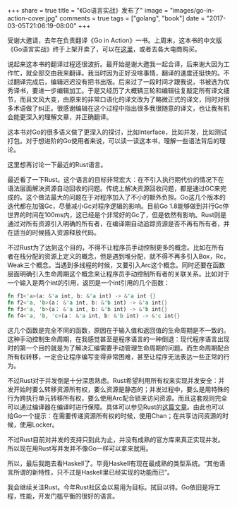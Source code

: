 +++
share = true
title = "《Go语言实战》发布了"
image = "images/go-in-action-cover.jpg"
comments = true
tags = ["golang", "book"]
date = "2017-03-05T21:06:19-08:00"
+++

受谢大邀请，去年在负责翻译《Go in Action》一书。上周末，这本书的中文版《Go语言实战》终于上架开卖了，可以在[这里](http://www.epubit.com.cn/book/details/4291)，或者去各大电商购买。

<!--more-->

说起来这本书的翻译过程还很波折。最开始是谢大邀我一起合译，后来谢大因为工作忙，就全部交由我来翻译。我当时因为正好没啥事情，翻译的速度还挺快的。不过翻译完成后，编辑迟迟没有把书出版。后来过了一段时间才跟我说，书被选为优秀译书，要进一步编辑加工。于是又经历了大概辆三轮和编辑往复敲定所有译文细节，而且文风大变，由原来的非常口语化的译文改为了略微正式的译文，同时对很多术语做了纠正。很感谢编辑在这个过程中指出很多我很随意的译文，也让我有机会能更深入的理解文章，并正确翻译。

这本书对Go的很多语义做了更深入的探讨，比如Interface，比如并发，比如测试打包。对于想进阶的Go使用者来说，可以读一读这本书，理解一些语法背后的理论。

这里想再讨论一下最近的Rust语言。

最近看了一下Rust。这个语言的目标非常宏大：在不引入执行期代价的情况下在语法层面解决资源自动回收的问题。传统上解决资源回收问题，都是通过GC来完成的。这个做法最大的问题在于对程序加入了不小的额外负担。Go这几个版本的迭代都在加强Gc，尽量减小Gc对程序逻辑的影响。目前Go 1.8能够做到并行Gc停世界的时间在100ms内，这已经是个非常好的Gc了，但是依然有影响。Rust则是通过对所有资源引入明确的所有者，在编译期自动追踪资源是否不再有所有者，并在适当的时候插入资源释放代码。

不过Rust为了达到这个目的，不得不让程序员手动控制更多的概念。比如在所有者在栈分配的资源上定义的概念，但是遇到堆分配，就不得不再多引入Box，Rc，Weak三个概念。当遇到多线程的时候，又要引入Arc这个概念。同时还要在函数层面明确引入生命周期这个概念来让程序员手动控制所有者的关联关系。比如对于一个输入是两个int的引用，返回是一个int引用的几个函数：

```rust
fn f1<'a>(a: &'a int, b: &'a int) -> &'a int {}
fn f2<'a, 'b>(a： &'a int, b: &'b int) -> &'a int{}
fn f3<'a, 'b>(a： &'a int, b: &'b int) -> &'b int{}
fn f4<'a, 'b, 'c>(a： &'a int, b: &'b int) -> &'c int{}
```

这几个函数是完全不同的函数，原因在于输入值和返回值的生命周期是不一致的。这种手动控制生命周期，在我感觉甚至是程序语言的一种倒退：现代程序语言出现时的第一个目的就是为了解决汇编需要手动管理生命周期的问题。而生命周期配合所有权转移，一定会让程序编写变得非常困难，甚至让程序无法表达一些正常的行为。

不过Rust对于并发倒是十分深思熟虑。Rust希望利用所有权来实现并发安全：并发开始时要么转移资源所有权，要么资源是静态的；并发过程中，要么是用特殊的行为跨执行单元转移所有权，要么使用Arc配合锁来访问资源。而且这套规则完全可以通过编译器在编译时进行保障。具体可以参见Rust的[这篇文章](https://blog.rust-lang.org/2015/04/10/Fearless-Concurrency.html)。由此也可以给Go一个提示：在需要传递资源所有权的时候，使用Chan；在共享访问资源的时候，使用Locker。

不过Rust目前对并发的支持只到此为止，并没有成熟的官方库来真正实现并发。所以现在用Rust写并发并不像Go一样可以拿来就用。

所以，最后我跑去看Haskell了。毕竟Haskell有现在最成熟的类型系统。“其他语言所谓的新特性，只不过是Haskell里已经实现的功能而已”。

我会继续关注Rust。今年Rust社区会以易用为目标。拭目以待。Go依旧是将工程，性能，开发门槛平衡的很好的语言。
